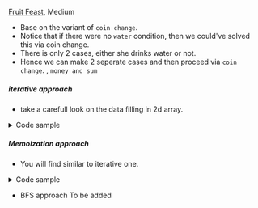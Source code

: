 [Fruit Feast](http://www.usaco.org/index.php?page=viewproblem2&cpid=574), Medium

- Base on the variant of `coin change`.
- Notice that if there were no `water` condition, then we could've solved this via coin change.
- There is only 2 cases, either she drinks water or not.
- Hence we can make 2 seperate cases and then proceed via `coin change`. , `money and sum`

##### iterative approach

- take a carefull look on the data filling in 2d array.
<details>
<summary>Code sample </summary>

```cpp
void solve() {
    int n, a, b;
    cin >> n >> a >> b;

    vvi memo = vvi(2, vi(5'000'010, 0));
    memo[0][0] = 1;

    for (int i = 0; i <= n; i++) {
        if (i >= a)
            memo[0][i] |= memo[0][i - a];
        if (i >= b)
            memo[0][i] |= memo[0][i - b];
        memo[1][i / 2] |= memo[0][i];
    }

    for (int i = 0; i <= n; i++) {
        if (i >= a)
            memo[1][i] |= memo[1][i - a];
        if (i >= b)
            memo[1][i] |= memo[1][i - b];
    }

    int ans = 0;
    for (int i = 0; i <= n; i++) {
        if (memo[0][i])
            ans = max(ans, i);
        if (memo[1][i])
            ans = max(ans, i);
    }
    cout << ans << '\n';
}
```

  </details>

##### Memoization approach

- You will find similar to iterative one.
<details>
<summary>Code sample </summary>

```cpp
#define MAXN 5000000
int T, A, B;
int memo[MAXN][2];

int recur(int fullness, bool used) {
    if (memo[fullness][used] > 0)
        return memo[fullness][used];
    if (fullness > T)
        return 0;
    int mx = fullness;

    mx = max(mx, recur(fullness + A, used));
    mx = max(mx, recur(fullness + B, used));

    if (!used) {
        mx = max(mx, recur(fullness / 2, true));
    }
    memo[fullness][used] = mx;
    return mx;
}

```

</details>

- BFS approach
  To be added
